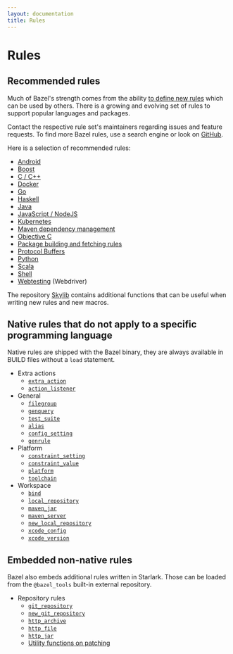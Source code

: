 ```yaml
---
layout: documentation
title: Rules
---
```


# Rules

## Recommended rules

Much of Bazel's strength comes from the ability [to define new rules](skylark/concepts.html)
which can be used by others. There is a growing and evolving set of rules to
support popular languages and packages.

Contact the respective rule set's maintainers regarding issues and feature
requests. To find more Bazel rules, use a search engine or look on
[GitHub](https://github.com/search?o=desc&q=bazel+rules&s=stars&type=Repositories).

Here is a selection of recommended rules:

* [Android](bazel-and-android.html)
* [Boost](https://github.com/nelhage/rules_boost)
* [C / C++](bazel-and-cpp.html)
* [Docker](https://github.com/bazelbuild/rules_docker)
* [Go](https://github.com/bazelbuild/rules_go)
* [Haskell](https://github.com/tweag/rules_haskell)
* [Java](bazel-and-java.html)
* [JavaScript / NodeJS](https://github.com/bazelbuild/rules_nodejs)
* [Kubernetes](https://github.com/bazelbuild/rules_k8s)
* [Maven dependency management](https://github.com/bazelbuild/rules_jvm_external)
* [Objective C](bazel-and-apple.html)
* [Package building and fetching rules](https://github.com/bazelbuild/rules_pkg)
* [Protocol Buffers](https://github.com/bazelbuild/rules_proto#protobuf-rules-for-bazel)
* [Python](https://github.com/bazelbuild/rules_python)
* [Scala](https://github.com/bazelbuild/rules_scala)
* [Shell](be/shell.html)
* [Webtesting](https://github.com/bazelbuild/rules_webtesting) (Webdriver)

The repository [Skylib](https://github.com/bazelbuild/bazel-skylib) contains
additional functions that can be useful when writing new rules and new
macros.

## Native rules that do not apply to a specific programming language

Native rules are shipped with the Bazel binary, they are always available in
BUILD files without a `load` statement.

* Extra actions
  - [`extra_action`](be/extra-actions.html#extra_action)
  - [`action_listener`](be/extra-actions.html#action_listener)
* General
  - [`filegroup`](be/general.html#filegroup)
  - [`genquery`](be/general.html#genquery)
  - [`test_suite`](be/general.html#test_suite)
  - [`alias`](be/general.html#alias)
  - [`config_setting`](be/general.html#config_setting)
  - [`genrule`](be/general.html#genrule)
* Platform
  - [`constraint_setting`](be/platform.html#constraint_setting)
  - [`constraint_value`](be/platform.html#constraint_value)
  - [`platform`](be/platform.html#platform)
  - [`toolchain`](be/platform.html#toolchain)
* Workspace
  - [`bind`](be/workspace.html#bind)
  - [`local_repository`](be/workspace.html#local_repository)
  - [`maven_jar`](be/workspace.html#maven_jar)
  - [`maven_server`](be/workspace.html#maven_server)
  - [`new_local_repository`](be/workspace.html#new_local_repository)
  - [`xcode_config`](be/workspace.html#xcode_config)
  - [`xcode_version`](be/workspace.html#xcode_version)

## Embedded non-native rules

Bazel also embeds additional rules written in Starlark. Those can be loaded from
the `@bazel_tools` built-in external repository.

* Repository rules
  - [`git_repository`](repo/git.md#git_repository)
  - [`new_git_repository`](repo/git.html#new_git_repository)
  - [`http_archive`](repo/http.html#http_archive)
  - [`http_file`](repo/http.html#http_archive)
  - [`http_jar`](repo/http.html#http_jar)
  - [Utility functions on patching](utils.md)

